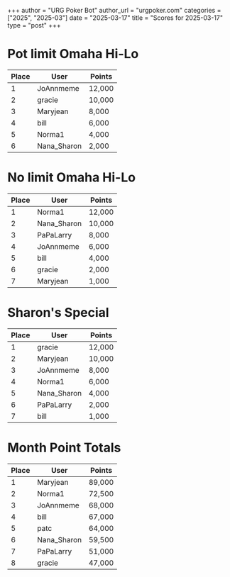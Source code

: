 +++
author = "URG Poker Bot"
author_url = "urgpoker.com"
categories = ["2025", "2025-03"]
date = "2025-03-17"
title = "Scores for 2025-03-17"
type = "post"
+++
# Pot limit Omaha Hi-Lo

| Place | User | Points |
|-------|------|--------|
| 1 | JoAnnmeme | 12,000 |
| 2 | gracie | 10,000 |
| 3 | Maryjean | 8,000 |
| 4 | bill | 6,000 |
| 5 | Norma1 | 4,000 |
| 6 | Nana_Sharon | 2,000 |

# No limit Omaha Hi-Lo

| Place | User | Points |
|-------|------|--------|
| 1 | Norma1 | 12,000 |
| 2 | Nana_Sharon | 10,000 |
| 3 | PaPaLarry | 8,000 |
| 4 | JoAnnmeme | 6,000 |
| 5 | bill | 4,000 |
| 6 | gracie | 2,000 |
| 7 | Maryjean | 1,000 |

# Sharon's Special

| Place | User | Points |
|-------|------|--------|
| 1 | gracie | 12,000 |
| 2 | Maryjean | 10,000 |
| 3 | JoAnnmeme | 8,000 |
| 4 | Norma1 | 6,000 |
| 5 | Nana_Sharon | 4,000 |
| 6 | PaPaLarry | 2,000 |
| 7 | bill | 1,000 |

# Month Point Totals

| Place | User | Points |
|-------|------|--------|
| 1 | Maryjean | 89,000 |
| 2 | Norma1 | 72,500 |
| 3 | JoAnnmeme | 68,000 |
| 4 | bill | 67,000 |
| 5 | patc | 64,000 |
| 6 | Nana_Sharon | 59,500 |
| 7 | PaPaLarry | 51,000 |
| 8 | gracie | 47,000 |
